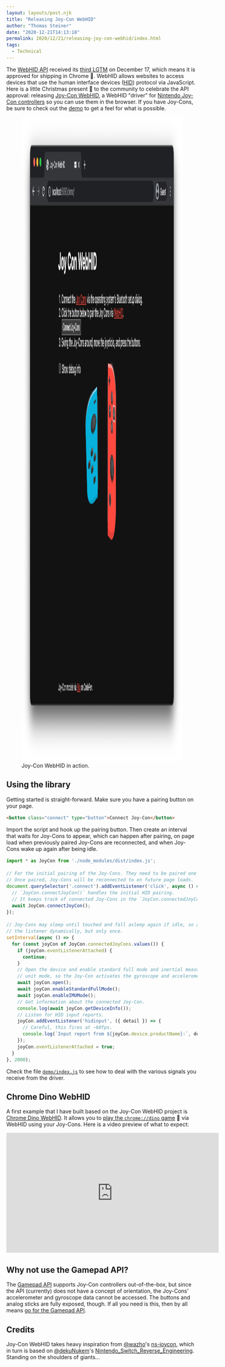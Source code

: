 ```yaml
---
layout: layouts/post.njk
title: "Releasing Joy-Con WebHID"
author: "Thomas Steiner"
date: "2020-12-21T14:13:18"
permalink: 2020/12/21/releasing-joy-con-webhid/index.html
tags:
  - Technical
---
```

The [WebHID API](https://web.dev/hid/) received its
[third LGTM](https://groups.google.com/a/chromium.org/g/blink-dev/c/rL1csFYD1Ms/m/d7y9_OftAQAJ) on December 17,
which means it is approved for shipping in Chrome&nbsp;🎉.
WebHID allows websites to access devices that use the
human interface devices ([HID](https://www.usb.org/hid)) protocol via JavaScript.
Here is a little Christmas present&nbsp;🎄
to the community to celebrate the API approval:
releasing
[Joy-Con WebHID](https://github.com/tomayac/joy-con-webhid),
a WebHID "driver" for
[Nintendo Joy-Con controllers](https://en.wikipedia.org/wiki/Joy-Con)
so you can use them in the browser.
If you have Joy-Cons, be sure to check out the
[demo](https://tomayac.github.io/joy-con-webhid/demo/)
to get a feel for what is possible.

<figure>
  <img src="/images/joy-con-webhid.png" width="2092" height="1694" loading="lazy" alt="Joy-Con WebHID demo showing two Joy-Cons slightly tilted with one of the analog sticks moved to the right on one Joy-Con and the 'A' button pressed on the other.">
  <figcaption>Joy-Con WebHID in action.</figcaption>
</figure>

## Using the library

Getting started is straight-forward.
Make sure you have a pairing button on your page.

```html
<button class="connect" type="button">Connect Joy-Con</button>
```

Import the script and hook up the pairing button.
Then create an interval that waits for Joy-Cons to appear,
which can happen after pairing,
on page load when previously paired Joy-Cons are reconnected,
and when Joy-Cons wake up again after being idle.

```js
import * as JoyCon from './node_modules/dist/index.js';

// For the initial pairing of the Joy-Cons. They need to be paired one by one.
// Once paired, Joy-Cons will be reconnected to on future page loads.
document.querySelector('.connect').addEventListener('click', async () => {
  // `JoyCon.connectJoyCon()` handles the initial HID pairing.
  // It keeps track of connected Joy-Cons in the `JoyCon.connectedJoyCons` Map.
  await JoyCon.connectJoyCon();
});

// Joy-Cons may sleep until touched and fall asleep again if idle, so attach
// the listener dynamically, but only once.
setInterval(async () => {
  for (const joyCon of JoyCon.connectedJoyCons.values()) {
    if (joyCon.eventListenerAttached) {
      continue;
    }
    // Open the device and enable standard full mode and inertial measurement
    // unit mode, so the Joy-Con activates the gyroscope and accelerometers.
    await joyCon.open();
    await joyCon.enableStandardFullMode();
    await joyCon.enableIMUMode();
    // Get information about the connected Joy-Con.
    console.log(await joyCon.getDeviceInfo());
    // Listen for HID input reports.
    joyCon.addEventListener('hidinput', ({ detail }) => {
      // Careful, this fires at ~60fps.
      console.log(`Input report from ${joyCon.device.productName}:`, detail);
    });
    joyCon.eventListenerAttached = true;
  }
}, 2000);
```

Check the file
[`demo/index.js`](https://github.com/tomayac/joy-con-webhid/blob/main/demo/index.js)
to see how to deal with the various signals you receive from the driver.

## Chrome Dino WebHID

A first example that I have built based on the Joy-Con WebHID project is
[Chrome Dino WebHID](https://github.com/tomayac/chrome-dino-webhid).
It allows you to [play the `chrome://dino` game](https://tomayac.github.io/chrome-dino-webhid/)&nbsp;🦖 via WebHID using your Joy-Cons.
Here is a video preview of what to expect:

<iframe width="560" height="315" src="https://www.youtube-nocookie.com/embed/HuhQXXgDnCQ" frameborder="0" allow="accelerometer; autoplay; clipboard-write; encrypted-media; gyroscope; picture-in-picture" allowfullscreen loading="lazy"></iframe>

## Why not use the Gamepad API?

The [Gamepad API](https://w3c.github.io/gamepad/)
supports Joy-Con controllers out-of-the-box,
but since the API (currently) does not have a concept of orientation,
the Joy-Cons' accelerometer and gyroscope data cannot be accessed.
The buttons and analog sticks are fully exposed, though.
If all you need is this, then by all means
[go for the Gamepad API](https://web.dev/gamepad/).

## Credits

Joy-Con WebHID takes heavy inspiration from [@wazho](https://github.com/wazho)'s
[ns-joycon](https://github.com/wazho/ns-joycon),
which in turn is based on [@dekuNukem](https://github.com/dekuNukem)'s
[Nintendo_Switch_Reverse_Engineering](https://github.com/dekuNukem/Nintendo_Switch_Reverse_Engineering).
Standing on the shoulders of giants…

